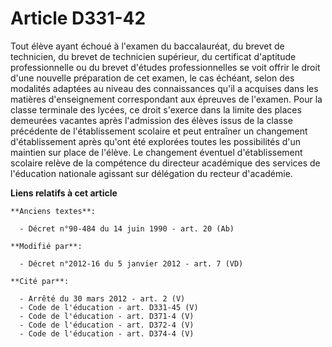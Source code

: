 # Article D331-42

Tout élève ayant échoué à l'examen du baccalauréat, du brevet de technicien, du brevet de technicien supérieur, du certificat
d'aptitude professionnelle ou du brevet d'études professionnelles se voit offrir le droit d'une nouvelle préparation de cet
examen, le cas échéant, selon des modalités adaptées au niveau des connaissances qu'il a acquises dans les matières
d'enseignement correspondant aux épreuves de l'examen. Pour la classe terminale des lycées, ce droit s'exerce dans la limite
des places demeurées vacantes après l'admission des élèves issus de la classe précédente de l'établissement scolaire et peut
entraîner un changement d'établissement après qu'ont été explorées toutes les possibilités d'un maintien sur place de
l'élève. Le changement éventuel d'établissement scolaire relève de la compétence du     directeur académique des services de
l'éducation nationale agissant sur délégation du recteur d'académie.

**Liens relatifs à cet article**

	**Anciens textes**:

	  - Décret n°90-484 du 14 juin 1990 - art. 20 (Ab)

	**Modifié par**:

	  - Décret n°2012-16 du 5 janvier 2012 - art. 7 (VD)

	**Cité par**:

	  - Arrêté du 30 mars 2012 - art. 2 (V)
	  - Code de l'éducation - art. D331-45 (V)
	  - Code de l'éducation - art. D371-4 (V)
	  - Code de l'éducation - art. D372-4 (V)
	  - Code de l'éducation - art. D374-4 (V)
